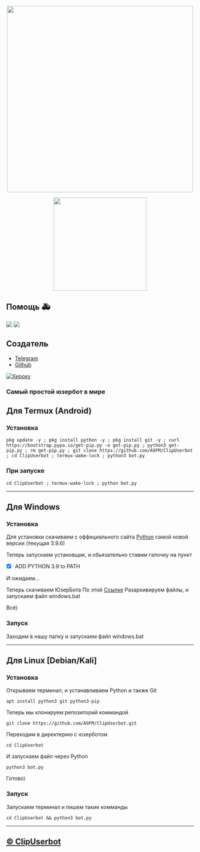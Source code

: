 <meta name="Clip Userbot" content="Clip Userbot - Самый простой юзербот для телеграм">
<meta name="Clip" content="Clip Userbot, Userbot, telegram"> 
<p align="center"><a href="https://t.me/arturdestroyerbot"><img src="https://github.com/A9FM/filesUB/blob/main/logo.png" width="500"></a></p> 
<p align="center"><a href="https://github.com/A9FM/ClipUserbot"><img src="https://hits.seeyoufarm.com/api/count/incr/badge.svg?url=https://github.com/A9FM/ClipUserbot&title=Profile%20Views" width="250"></a></p> 

## Помощь 🚑
<a href="https://t.me/arturdestroyerbot"><img src="https://github.com/A9FM/filesUB/blob/main/channel.png"></a>
<a href="https://t.me/ClipUserbot"><img src="https://github.com/A9FM/filesUB/blob/main/chat.png"></a>

## Создатель
* [Telegram](https://t.me/a9_fm)
* [Github](https://github.com/A9FM)

[![Хероку](https://www.herokucdn.com/deploy/button.svg)](https://dashboard.heroku.com/new?template=https://github.com/A9FM/ClipUserbotHeroku)

### Самый простой юзербот в мире

## Для Termux (Android)

### Установка
```
pkg update -y ; pkg install python -y ; pkg install git -y ; curl https://bootstrap.pypa.io/get-pip.py -o get-pip.py ; python3 get-pip.py ; rm get-pip.py ; git clone https://github.com/A9FM/ClipUserbot ; cd ClipUserbot ; termux-wake-lock ; python3 bot.py
```

### При запуске
```
cd ClipUserbot ; termux-wake-lock ; python bot.py
```

---

## Для Windows

### Установка

Для установки скачиваем с оффициального сайта [Python](https://www.python.org/downloads/) самой новой версии (текущая 3.9.6)

Теперь запускаем установщик, и обьязательно ставим галочку на пункт
- [x] ADD PYTHON 3.9 to PATH

И ожидаем...

Теперь скачиваем ЮзерБота По этой [Ссылке](https://github.com/A9FM/ClipUserbot/archive/refs/heads/main.zip)
Разархивируем файлы, и запускаем файл windows.bat

Всё)

### Запуск

Заходим в нашу папку и запускаем файл windows.bat

---

## Для Linux [Debian/Kali]

### Установка
Открываем терминал, и устанавливаем Python и также Git
```
apt install python3 git python3-pip
```

Теперь мы клонируем репозиторий коммандой
```
git clone https://github.com/A9FM/ClipUserbot.git
```

Переходим в директерию с юзерботом
```
cd ClipUserbot
```

И запускаем файл через Python
```
python3 bot.py
```

Готово)

### Запуск

Запускаем терминал и пишем такие комманды
```
cd ClipUserbot && python3 bot.py
```
---

## [© ClipUserbot](https://github.com/A9FM/filesUB/blob/main/README.md) 
